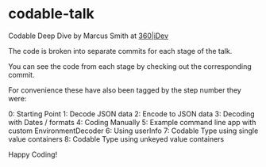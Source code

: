 # codable-talk

Codable Deep Dive by Marcus Smith at [360|iDev](https://360idev.com/)

The code is broken into separate commits for each stage of the talk. 

You can see the code from each stage by checking out the corresponding commit.

For convenience these have also been tagged by the step number they were:

0: Starting Point
1: Decode JSON data
2: Encode to JSON data
3: Decoding with Dates / formats
4: Coding Manually
5: Example command line app with custom EnvironmentDecoder
6: Using userInfo
7: Codable Type using single value containers
8: Codable Type using unkeyed value containers

Happy Coding!
